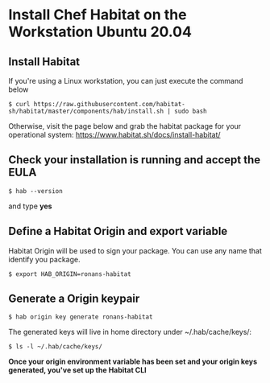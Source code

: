 # Install Chef Habitat on the Workstation Ubuntu 20.04

## Install Habitat

If you're using a Linux workstation, you can just execute the command below
```
$ curl https://raw.githubusercontent.com/habitat-sh/habitat/master/components/hab/install.sh | sudo bash
```

Otherwise, visit the page below and grab the habitat package for your operational system:
https://www.habitat.sh/docs/install-habitat/


## Check your installation is running and accept the EULA

```
$ hab --version
```

and type **yes**


## Define a Habitat Origin and export variable

Habitat Origin will be used to sign your package. You can use any name that identify you package.

```
$ export HAB_ORIGIN=ronans-habitat
```

## Generate a Origin keypair

```
$ hab origin key generate ronans-habitat
```

The generated keys will live in home directory under ~/.hab/cache/keys/:

```
$ ls -l ~/.hab/cache/keys/
```

**Once your origin environment variable has been set and your origin keys generated, you've set up the Habitat CLI**